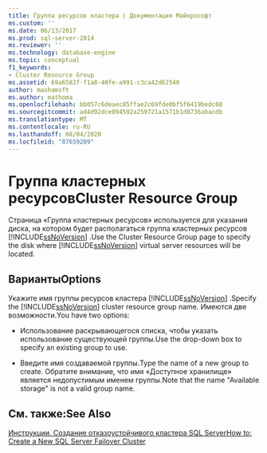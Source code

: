 ```yaml
---
title: Группа ресурсов кластера | Документация Майкрософт
ms.custom: ''
ms.date: 06/13/2017
ms.prod: sql-server-2014
ms.reviewer: ''
ms.technology: database-engine
ms.topic: conceptual
f1_keywords:
- Cluster Resource Group
ms.assetid: 69a6582f-f1a8-40fe-a991-c3ca42d62540
author: mashamsft
ms.author: mathoma
ms.openlocfilehash: bb057c6deaec85ffae2c69fde0bf5f6419bedc88
ms.sourcegitcommit: ad4d92dce894592a259721a1571b1d8736abacdb
ms.translationtype: MT
ms.contentlocale: ru-RU
ms.lasthandoff: 08/04/2020
ms.locfileid: "87659209"
---
```

# <a name="cluster-resource-group"></a><span data-ttu-id="54f11-102">Группа кластерных ресурсов</span><span class="sxs-lookup"><span data-stu-id="54f11-102">Cluster Resource Group</span></span>
  <span data-ttu-id="54f11-103">Страница «Группа кластерных ресурсов» используется для указания диска, на котором будет располагаться группа кластерных ресурсов [!INCLUDE[ssNoVersion](../../includes/ssnoversion-md.md)] .</span><span class="sxs-lookup"><span data-stu-id="54f11-103">Use the Cluster Resource Group page to specify the disk where [!INCLUDE[ssNoVersion](../../includes/ssnoversion-md.md)] virtual server resources will be located.</span></span>  
  
## <a name="options"></a><span data-ttu-id="54f11-104">Варианты</span><span class="sxs-lookup"><span data-stu-id="54f11-104">Options</span></span>  
 <span data-ttu-id="54f11-105">Укажите имя группы ресурсов кластера [!INCLUDE[ssNoVersion](../../includes/ssnoversion-md.md)] .</span><span class="sxs-lookup"><span data-stu-id="54f11-105">Specify the [!INCLUDE[ssNoVersion](../../includes/ssnoversion-md.md)] cluster resource group name.</span></span> <span data-ttu-id="54f11-106">Имеются две возможности.</span><span class="sxs-lookup"><span data-stu-id="54f11-106">You have two options:</span></span>  
  
-   <span data-ttu-id="54f11-107">Использование раскрывающегося списка, чтобы указать использование существующей группы.</span><span class="sxs-lookup"><span data-stu-id="54f11-107">Use the drop-down box to specify an existing group to use.</span></span>  
  
-   <span data-ttu-id="54f11-108">Введите имя создаваемой группы.</span><span class="sxs-lookup"><span data-stu-id="54f11-108">Type the name of a new group to create.</span></span> <span data-ttu-id="54f11-109">Обратите внимание, что имя «Доступное хранилище» является недопустимым именем группы.</span><span class="sxs-lookup"><span data-stu-id="54f11-109">Note that the name "Available storage" is not a valid group name.</span></span>  
  
## <a name="see-also"></a><span data-ttu-id="54f11-110">См. также:</span><span class="sxs-lookup"><span data-stu-id="54f11-110">See Also</span></span>  
 [<span data-ttu-id="54f11-111">Инструкции. Создание отказоустойчивого кластера SQL Server</span><span class="sxs-lookup"><span data-stu-id="54f11-111">How to: Create a New SQL Server Failover Cluster</span></span>](https://go.microsoft.com/fwlink/?LinkId=190960)  
  
  
